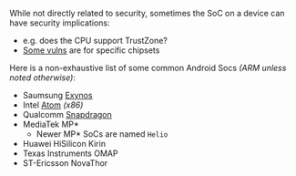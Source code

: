 While not directly related to security, sometimes the SoC on a device can have security implications:
- e.g. does the CPU support TrustZone? 
- [Some vulns](https://www.codeaurora.org/projects/security-advisories/memory-corruption-qseecom-driver-cve-2014-4322) are for specific chipsets

Here is a non-exhaustive list of some common Android Socs _(ARM unless noted otherwise)_:

- Saumsung [Exynos](https://en.wikipedia.org/wiki/Exynos)
- Intel [Atom](https://en.wikipedia.org/wiki/Atom_(system_on_chip)) _(x86)_
- Qualcomm [Snapdragon](https://en.wikipedia.org/wiki/Qualcomm_Snapdragon)
- MediaTek MP* 
  - Newer MP* SoCs are named `Helio`
- Huawei HiSilicon Kirin
- Texas Instruments OMAP
- ST-Ericsson NovaThor
